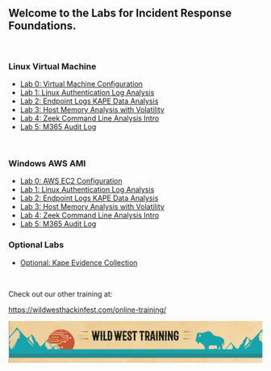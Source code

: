 ## Welcome to the Labs for Incident Response Foundations.



&nbsp;

### Linux Virtual Machine

- [Lab 0: Virtual Machine Configuration](Labs/vm-setup/vm-setup.md)
- [Lab 1: Linux Authentication Log Analysis ](Labs/sshd_logs/sshd_logs.md)
- [Lab 2: Endpoint Logs KAPE Data Analysis](Labs/endpoint-kape_data/endpoint-kape_data.md)
- [Lab 3: Host Memory Analysis with Volatility](Labs/memory-analysis-volatility/memory-analysis-volatility.md)
- [Lab 4: Zeek Command Line Analysis Intro](Labs/zeek-command-line-intro/zeek-tht-intro.md)
- [Lab 5: M365 Audit Log](Labs/m365_logs_intro/m365-log-analysis-linux.md)

&nbsp;

### Windows AWS AMI

- [Lab 0: AWS EC2 Configuration](Labs-Windows/vm-setup/vm-setup.md)
- [Lab 1: Linux Authentication Log Analysis ](Labs-Windows/sshd_logs/sshd_logs.md)
- [Lab 2: Endpoint Logs KAPE Data Analysis](Labs-Windows/endpoint-kape_data/endpoint-kape_data.md)
- [Lab 3: Host Memory Analysis with Volatility](Labs-Windows/memory-analysis-volatility/memory-analysis-volatility.md)
- [Lab 4: Zeek Command Line Analysis Intro](Labs-Windows/zeek-command-line-intro/zeek-tht-intro.md)
- [Lab 5: M365 Audit Log](Labs-Windows/m365_logs_intro/m365-log-analysis-windows.md)

### Optional Labs

- [Optional: Kape Evidence Collection](Labs/kape-evidence-collection/kape-evidence-collection.md)

&nbsp;

Check out our other training at:



https://wildwesthackinfest.com/online-training/



![wwhf_logo](images/wwhf_logo.png)